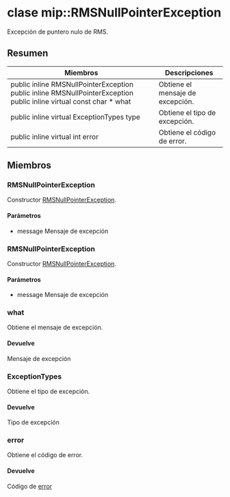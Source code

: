 # <a name="class-miprmsnullpointerexception"></a>clase mip::RMSNullPointerException 
Excepción de puntero nulo de RMS.
## <a name="summary"></a>Resumen
 Miembros                        | Descripciones                                
--------------------------------|---------------------------------------------
public inline  RMSNullPointerException public inline  RMSNullPointerException public inline virtual const char * what | Obtiene el mensaje de excepción.
public inline virtual ExceptionTypes type | Obtiene el tipo de excepción.
public inline virtual int error | Obtiene el código de error.
## <a name="members"></a>Miembros
### <a name="rmsnullpointerexception"></a>RMSNullPointerException
Constructor [RMSNullPointerException](#classmip_1_1_r_m_s_null_pointer_exception).
#### <a name="parameters"></a>Parámetros
* message Mensaje de excepción
### <a name="rmsnullpointerexception"></a>RMSNullPointerException
Constructor [RMSNullPointerException](#classmip_1_1_r_m_s_null_pointer_exception).
#### <a name="parameters"></a>Parámetros
* message Mensaje de excepción
### <a name="what"></a>what
Obtiene el mensaje de excepción.
#### <a name="returns"></a>Devuelve
Mensaje de excepción
### <a name="exceptiontypes"></a>ExceptionTypes
Obtiene el tipo de excepción.
#### <a name="returns"></a>Devuelve
Tipo de excepción
### <a name="error"></a>error
Obtiene el código de error.
#### <a name="returns"></a>Devuelve
Código de [error](#classmip_1_1_error)